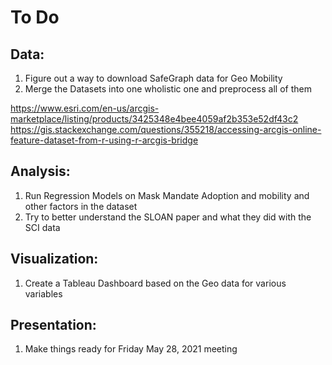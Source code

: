 # To Do


## Data:
1. Figure out a way to download SafeGraph data for Geo Mobility
2. Merge the Datasets into one wholistic one and preprocess all of them 

https://www.esri.com/en-us/arcgis-marketplace/listing/products/3425348e4bee4059af2b353e52df43c2
https://gis.stackexchange.com/questions/355218/accessing-arcgis-online-feature-dataset-from-r-using-r-arcgis-bridge




## Analysis: 
1. Run Regression Models on Mask Mandate Adoption and mobility and other factors in the dataset
2. Try to better understand the SLOAN paper and what they did with the SCI data



## Visualization:
1. Create a Tableau Dashboard based on the Geo data for various variables 


## Presentation:
1. Make things ready for Friday May 28, 2021 meeting 





